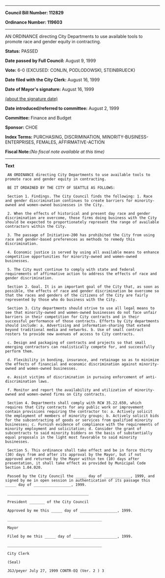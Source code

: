 

********

**Council Bill Number: 112829**
   
**Ordinance Number: 119603**
********

 AN ORDINANCE directing City Departments to use available tools to promote race and gender equity in contracting.

**Status:** PASSED
   
**Date passed by Full Council:** August 9, 1999
   
**Vote:** 6-0 (EXCUSED: CONLIN, PODLODOWSKI, STEINBRUECK)
   
**Date filed with the City Clerk:** August 16, 1999
   
**Date of Mayor's signature:** August 16, 1999
   
[(about the signature date)](/~public/approvaldate.htm)
   
   
   
**Date introduced/referred to committee:** August 2, 1999
   
**Committee:** Finance and Budget
   
**Sponsor:** CHOE
   
   
**Index Terms:** PURCHASING, DISCRIMINATION, MINORITY-BUSINESS-ENTERPRISES, FEMALES, AFFIRMATIVE-ACTION

**Fiscal Note:**_(No fiscal note available at this time)_

********

**Text**
   
```
 AN ORDINANCE directing City Departments to use available tools to promote race and gender equity in contracting.

 BE IT ORDAINED BY THE CITY OF SEATTLE AS FOLLOWS:

 Section 1. Findings. The City Council finds the following: 1. Race and gender discrimination continues to create barriers for minority-owned and women-owned businesses in the City.

 2. When the effects of historical and present day race and gender discrimination are overcome, those firms doing business with the City should be expected to proportionately represent the range of available contractors within the City.

 3. The passage of Initiative-200 has prohibited the City from using race and gender-based preferences as methods to remedy this discrimination.

 4. Economic justice is served by using all available means to enhance competitive opportunities for minority-owned and women-owned businesses.

 5. The City must continue to comply with state and federal requirements of affirmative action to address the effects of race and gender discrimination.

 Section 2. Goal. It is an important goal of the City that, as soon as possible, the effects of race and gender discrimination be overcome so that the races and genders of the citizens of the City are fairly represented by those who do business with the City.

 Section 3. City departments should strive to use all legal means to see that minority-owned and women-owned businesses do not face unfair barriers in their competition for City contracts and in their successful performance of those contracts. Efforts by City departments should include: a. Advertising and information-sharing that extend beyond traditional media and networks. b. Use of small contract rosters to provide new avenues of access to City contracts.

 c. Design and packaging of contracts and projects so that small emerging contractors can realistically compete for, and successfully perform them.

 d. Flexibility in bonding, insurance, and retainage so as to minimize the effects of financial and economic discrimination against minority- owned and women-owned businesses.

 e. Assist victims of discrimination in pursuing enforcement of anti- discrimination laws.

 f. Monitor and report the availability and utilization of minority- owned and women-owned firms on City contracts.

 Section 4. Departments shall comply with RCW 35.22.650, which requires that City contracts for any public work or improvement contain provisions requiring the contractor to: a. Actively solicit the employment of members of minority groups; b. Actively solicit bids for the subcontracting of goods or services from qualified minority businesses; c. Furnish evidence of compliance with the requirements of minority employment and solicitation; d. Consider the grant of subcontracts to said minority bidders on the basis of substantially equal proposals in the light most favorable to said minority businesses.

 Section 5. This ordinance shall take effect and be in force thirty (30) days from and after its approval by the Mayor, but if not approved and returned by the Mayor within ten (10) days after presentation, it shall take effect as provided by Municipal Code Section 1.04.020.

 Passed by the City Council the _____ day of ____________, 1999, and signed by me in open session in authentication of its passage this _____ day of _________________, 1999.

 _____________________________________

 President _______ of the City Council

 Approved by me this _____ day of _________________, 1999.

 ___________________________________________

 Mayor

 Filed by me this _____ day of ____________________, 1999.

 ___________________________________________

 City Clerk

 (Seal)

 JGJ/peyer July 27, 1999 CONTR-EQ (Ver. 2 ) 3

```
